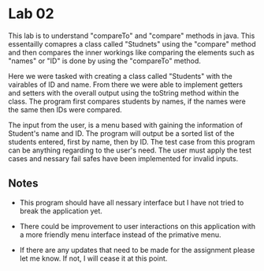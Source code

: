# Lab 02

This lab is to understand "compareTo" and "compare" methods in java. This essentailly comapres a class called "Studnets" using the "compare" method and then compares the inner workings like comparing the elements such as "names" or "ID" is done by using the "compareTo" method. 

Here we were tasked with creating a class called "Students" with the vairables of ID and name. From there we were able to implement getters and setters with the overall output using the toString method within the class. The program first compares students by names, if the names were the same then IDs were compared. 

The input from the user, is a menu based with gaining the information of Student's name and ID. The program will output be a sorted list of the students entered, first by name, then by ID. The test case from this program can be anything regarding to the user's need. The user must apply the test cases and nessary fail safes have been implemented for invalid inputs. 


## Notes

* This program should have all nessary interface but I have not tried to break the application yet. 

* There could be improvement to user interactions on this application with a more friendly menu interface instead of the primative menu. 

* If there are any updates that need to be made for the assignment please let me know. If not, I will cease it at this point. 
